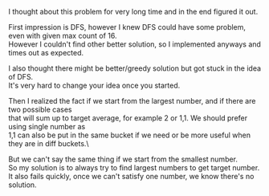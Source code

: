 I thought about this problem for very long time and in the end figured it out.

First impression is DFS, however I knew DFS could have some problem, even with given max count of 16.\
However I couldn't find other better solution, so I implemented anyways and times out as expected.

I also thought there might be better/greedy solution but got stuck in the idea of DFS.\
It's very hard to change your idea once you started.

Then I realized the fact if we start from the largest number, and if there are two possible cases\
that will sum up to target average, for example 2 or 1,1. We should prefer using single number as\
1,1 can also be put in the same bucket if we need or be more useful when they are in diff buckets.\

But we can't say the same thing if we start from the smallest number.\
So my solution is to always try to find largest numbers to get target number.\
It also fails quickly, once we can't satisfy one number, we know there's no solution.